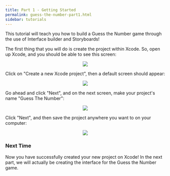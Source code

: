 ```yaml
---
title: Part 1 - Getting Started
permalink: guess-the-number-part1.html
sidebar: tutorials
---
```


This tutorial will teach you how to build a Guess the Number game through the use of Interface builder and Storyboards!

The first thing that you will do is create the project within Xcode. So, open up Xcode, and you should be able to see this screen:

<p align="center"> <img src="../images/guess-the-number/xcodeMainScreen.png" align="center" style="max-width:75%"> </p>

Click on "Create a new Xcode project", then a default screen should appear:

<p align="center"> <img src="../images/guess-the-number/createProject.png" align="center" style="max-width:75%"> </p>

Go ahead and click "Next", and on the next screen, make your project's name "Guess The Number":

<p align="center"> <img src="../images/guess-the-number/inputProjectName.png" align="center" style="max-width:75%"> </p>

Click "Next", and then save the project anywhere you want to on your computer:

<p align="center"> <img src="../images/guess-the-number/saveProject.png" align="center" style="max-width:75%"> </p>

### Next Time

Now you have successfully created your new project on Xcode! In the next part, we will actually be creating the interface for the Guess the Number game.